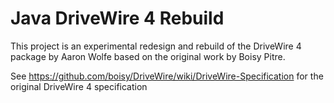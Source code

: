 # Java DriveWire 4 Rebuild #

This project is an experimental redesign
and rebuild of the DriveWire 4 package
by Aaron Wolfe based on the original work
by Boisy Pitre.

See https://github.com/boisy/DriveWire/wiki/DriveWire-Specification
for the original DriveWire 4 specification